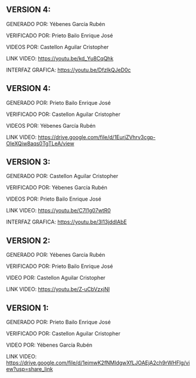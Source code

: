 VERSION 4:
----------------------------------------------------
GENERADO POR:       Yébenes García Rubén

VERIFICADO POR:     Prieto Bailo Enrique José

VIDEOS POR:         Castellon Aguilar Cristopher

LINK VIDEO:           https://youtu.be/kd_Yu8CqQhk

INTERFAZ GRAFICA:   https://youtu.be/DfzIkQJeD0c

VERSION 4:
----------------------------------------------------
GENERADO POR:   Prieto Bailo Enrique José

VERIFICADO POR: Castellon Aguilar Cristopher

VIDEOS POR:      Yébenes García Rubén

LINK VIDEO:      https://drive.google.com/file/d/1EurjZVhrv3cgp-OIeXQiw8aqs0TgTLeA/view

VERSION 3:
----------------------------------------------------

GENERADO POR:   Castellon Aguilar Cristopher

VERIFICADO POR: Yébenes García Rubén

VIDEOS POR:      Prieto Bailo Enrique José

LINK VIDEO:      https://youtu.be/C7I1g07wtR0

INTERFAZ GRAFICA:   https://youtu.be/3l13jddIAbE

VERSION 2:
----------------------------------------------------

GENERADO POR:   Yébenes García Rubén

VERIFICADO POR: Prieto Bailo Enrique José

VIDEO POR:      Castellon Aguilar Cristopher

LINK VIDEO:     https://youtu.be/Z-uCbVzxjNI

VERSION 1:
----------------------------------------------------

GENERADO POR:   Prieto Bailo Enrique José

VERIFICADO POR: Castellon Aguilar Cristopher

VIDEO POR:      Yébenes García Rubén

LINK VIDEO:     https://drive.google.com/file/d/1ejmwK2fNMldgwXfLJOAEjA2ch9rWHFlg/view?usp=share_link
